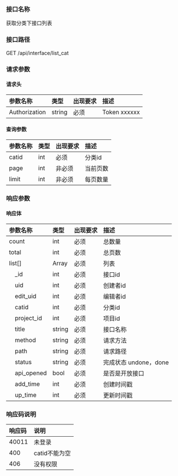 ### 接口名称
获取分类下接口列表

### 接口路径
GET /api/interface/list_cat

### 请求参数

#### 请求头

参数名称      | 类型   | 出现要求 | 描述
:-------------|:-------|:-------|:------------
Authorization | string | 必须     | Token xxxxxx

#### 查询参数

参数名称 | 类型 | 出现要求 | 描述
:--------|:-----|:-------|:----
catid    | int  | 必须     | 分类id
page     | int  | 非必须   | 当前页数
limit    | int  | 非必须   | 每页数量

### 响应参数

#### 响应体

参数名称         | 类型   | 出现要求 | 描述
:----------------|:-------|:-------|:----------------
count            | int    | 必须     | 总数量
total            | int    | 必须     | 总页数
list[]           | Array  | 必须     | 列表
&emsp;_id        | int    | 必须     | 接口id
&emsp;uid        | int    | 必须     | 创建者id
&emsp;edit_uid   | int    | 必须     | 编辑者id
&emsp;catid      | int    | 必须     | 分类id
&emsp;project_id | int    | 必须     | 项目id
&emsp;title      | string | 必须     | 接口名称
&emsp;method     | string | 必须     | 请求方法
&emsp;path       | string | 必须     | 请求路径
&emsp;status     | string | 必须     | 完成状态 undone，done
&emsp;api_opened | bool   | 必须     | 是否是开放接口
&emsp;add_time   | int    | 必须     | 创建时间戳
&emsp;up_time    | int    | 必须     | 更新时间戳

### 响应码说明

响应码 | 说明
:------|:---------
40011  | 未登录
400    | catid不能为空
406    | 没有权限